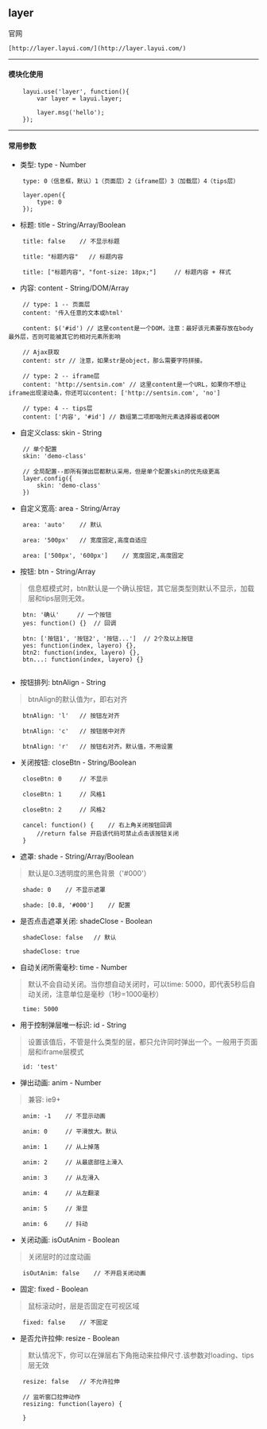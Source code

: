 ## layer

官网

    [http://layer.layui.com/](http://layer.layui.com/)

---

#### 模块化使用
```
    layui.use('layer', function(){
        var layer = layui.layer;
    
        layer.msg('hello');
    });  
```

--- 

#### 常用参数

- 类型: type - Number
```
    type: 0（信息框，默认）1（页面层）2（iframe层）3（加载层）4（tips层）

    layer.open({
        type: 0
    });
```

- 标题: title - String/Array/Boolean
```
    title: false    // 不显示标题

    title: "标题内容"   // 标题内容

    title: ["标题内容", "font-size: 18px;"]     // 标题内容 + 样式

```

- 内容: content - String/DOM/Array
```
    // type: 1 -- 页面层
    content: '传入任意的文本或html'

    content: $('#id') // 这里content是一个DOM，注意：最好该元素要存放在body最外层，否则可能被其它的相对元素所影响

    // Ajax获取
    content: str // 注意，如果str是object，那么需要字符拼接。

    // type: 2 -- iframe层
    content: 'http://sentsin.com' // 这里content是一个URL，如果你不想让iframe出现滚动条，你还可以content: ['http://sentsin.com', 'no']

    // type: 4 -- tips层
    content: ['内容', '#id'] // 数组第二项即吸附元素选择器或者DOM
```

- 自定义class: skin - String
```
    // 单个配置
    skin: 'demo-class'

    // 全局配置--即所有弹出层都默认采用，但是单个配置skin的优先级更高
    layer.config({
        skin: 'demo-class'
    })
```

- 自定义宽高: area - String/Array
```
    area: 'auto'    // 默认

    area: '500px'   // 宽度固定,高度自适应
    
    area: ['500px', '600px']    // 宽度固定,高度固定
```

- 按钮: btn - String/Array
> 信息框模式时，btn默认是一个确认按钮，其它层类型则默认不显示，加载层和tips层则无效。
```
    btn: '确认'     // 一个按钮
    yes: function() {}  // 回调

    btn: ['按钮1', '按钮2', '按钮...']  // 2个及以上按钮
    yes: function(index, layero) {},
    btn2: function(index, layero) {},
    btn...: function(index, layero) {}
      
```

- 按钮排列: btnAlign - String
> btnAlign的默认值为r，即右对齐
```
    btnAlign: 'l'   // 按钮左对齐

    btnAlign: 'c'   // 按钮居中对齐

    btnAlign: 'r'   // 按钮右对齐。默认值，不用设置
```

- 关闭按钮: closeBtn - String/Boolean
```
    closeBtn: 0     // 不显示
    
    closeBtn: 1     // 风格1

    closeBtn: 2     // 风格2

    cancel: function() {    // 右上角关闭按钮回调
        //return false 开启该代码可禁止点击该按钮关闭
    } 
```

- 遮罩: shade - String/Array/Boolean
> 默认是0.3透明度的黑色背景（'#000'）
```
    shade: 0    // 不显示遮罩

    shade: [0.8, '#000']    // 配置
```

- 是否点击遮罩关闭: shadeClose - Boolean
```
    shadeClose: false   // 默认

    shadeClose: true   
```

- 自动关闭所需毫秒: time - Number
> 默认不会自动关闭。当你想自动关闭时，可以time: 5000，即代表5秒后自动关闭，注意单位是毫秒（1秒=1000毫秒）
```
    time: 5000
```

- 用于控制弹层唯一标识: id - String
> 设置该值后，不管是什么类型的层，都只允许同时弹出一个。一般用于页面层和iframe层模式
```
    id: 'test'
```

- 弹出动画: anim - Number
> 兼容: ie9+
```
    anim: -1    // 不显示动画

    anim: 0	    // 平滑放大。默认

    anim: 1	    // 从上掉落

    anim: 2	    // 从最底部往上滑入

    anim: 3	    // 从左滑入

    anim: 4	    // 从左翻滚

    anim: 5	    // 渐显

    anim: 6	    // 抖动
```

- 关闭动画: isOutAnim - Boolean
> 关闭层时的过度动画
```
    isOutAnim: false    // 不开启关闭动画
```

- 固定: fixed - Boolean
> 鼠标滚动时，层是否固定在可视区域
```
    fixed: false    // 不固定
```

- 是否允许拉伸: resize - Boolean
> 默认情况下，你可以在弹层右下角拖动来拉伸尺寸.该参数对loading、tips层无效
``` 
    resize: false   // 不允许拉伸

    // 监听窗口拉伸动作
    resizing: function(layero) {
        
    }
```